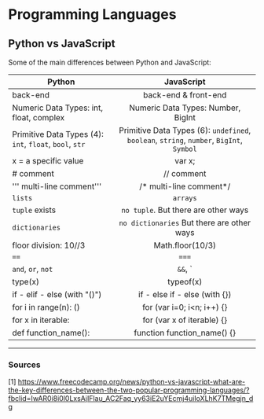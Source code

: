 # Programming Languages

## Python vs JavaScript

Some of the main differences between Python and JavaScript:

| **Python**        | **JavaScript**    | 
| ------------- |:-------------:| 
| back-end      | back-end & front-end | 
| Numeric Data Types: int, float, complex     | Numeric Data Types: Number, BigInt      | 
| Primitive Data Types (4): `int`, `float`, `bool`, `str`  | Primitive Data Types (6): `undefined`, `boolean`, `string`, `number`, `BigInt`, `Symbol`       | 
| x = a specific value | var x;      | 
| # comment | // comment      | 
| ''' multi-line comment''' | /* multi-line comment*/ |
| `lists`     | `arrays` |
| `tuple` exists | `no tuple`. But there are other ways |
| `dictionaries` | `no dictionaries` But there are other ways|
| floor division: 10//3 | Math.floor(10/3)|
| `==` | ``===``|
| `and`, `or`, `not` | `&&`, `||`, `!`|
| type(x) | typeof(x)|
| if - elif - else (with "()") | if - else if - else (with {})|
| for i in range(n): () | for (var i=0; i<n; i++) {}|
| for x in iterable: | for (var x of iterable) {}|
| def function_name(): | function function_name() {}|



----

### Sources

[1] https://www.freecodecamp.org/news/python-vs-javascript-what-are-the-key-differences-between-the-two-popular-programming-languages/?fbclid=IwAR0i8i0l0LxsAjIFlau_AC2Faq_yy63iE2uYEcmj4uiIoXLhK7TMegjn_dg
